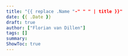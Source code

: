 ```yaml
---
title: "{{ replace .Name "-" " " | title }}"
date: {{ .Date }}
draft: true
author: ["Florian van Dillen"]
tags: []
summary: 
ShowToc: true
---
```



